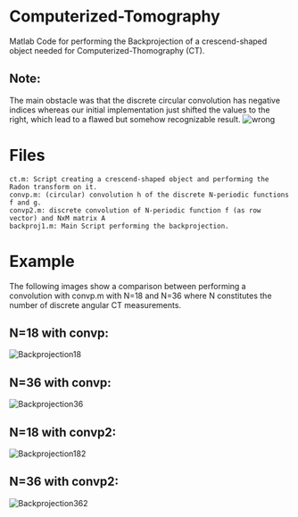 # Computerized-Tomography
Matlab Code for performing the Backprojection of a crescend-shaped object needed for Computerized-Thomography (CT).

## Note: 
The main obstacle was that the discrete circular convolution has negative indices whereas our initial implementation just shifted the values to the right, which lead to a flawed but somehow recognizable result.
![wrong](https://github.com/Kogl1n/Computerized-Tomography/raw/master/wrong.png)

# Files
```
ct.m: Script creating a crescend-shaped object and performing the Radon transform on it.
convp.m: (circular) convolution h of the discrete N-periodic functions f and g.
convp2.m: discrete convolution of N-periodic function f (as row vector) and NxM matrix A
backproj1.m: Main Script performing the backprojection.
```

# Example
The following images show a comparison between performing a convolution with convp.m with N=18 and N=36 where N constitutes the number of discrete angular CT measurements.
## N=18 with convp:
![Backprojection18](https://github.com/Kogl1n/Computerized-Tomography/raw/master/Crescend-Shaped%20Backprojection%20%20for%20N%3D18with%20convp1.png)
## N=36 with convp:
![Backprojection36](https://github.com/Kogl1n/Computerized-Tomography/raw/master/Crescend-Shaped%20Backprojection%20%20for%20N%3D36with%20convp1.png)

## N=18 with convp2:
![Backprojection182](https://github.com/Kogl1n/Computerized-Tomography/raw/master/Crescend-Shaped%20Backprojection%20%20for%20N%3D18with%20convp2.png)
## N=36 with convp2:
![Backprojection362](https://github.com/Kogl1n/Computerized-Tomography/raw/master/Crescend-Shaped%20Backprojection%20%20for%20N%3D36with%20convp2.png)


